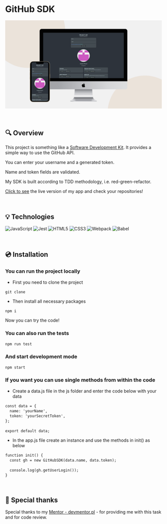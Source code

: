 # GitHub SDK

![screen app](./assets/screen.png)

&nbsp;

## :mag: Overview

This project is something like a [Software Development Kit](https://pl.wikipedia.org/wiki/Software_development_kit). It provides a simple way to use the GitHub API. 

You can enter your username and a generated token.

Name and token fields are validated.

My SDK is built according to TDD methodology, i.e. red-green-refactor.

[Click to see](https://kubaparol.github.io/github-sdk/) the live version of my app and check your repositories!

&nbsp;

## :bulb: Technologies

![JavaScript](https://img.shields.io/badge/javascript-%23323330.svg?style=for-the-badge&logo=javascript&logoColor=%23F7DF1E)
![Jest](https://img.shields.io/badge/-jest-%23C21325?style=for-the-badge&logo=jest&logoColor=white)
![HTML5](https://img.shields.io/badge/html5-%23E34F26.svg?style=for-the-badge&logo=html5&logoColor=white)
![CSS3](https://img.shields.io/badge/css3-%231572B6.svg?style=for-the-badge&logo=css3&logoColor=white)
![Webpack](https://img.shields.io/badge/webpack-%238DD6F9.svg?style=for-the-badge&logo=webpack&logoColor=black)
![Babel](https://img.shields.io/badge/Babel-F9DC3e?style=for-the-badge&logo=babel&logoColor=black)

&nbsp;

## :cd: Installation

### You can run the project locally 

- First you need to clone the project

``` 
git clone
```

- Then install all necessary packages

```
npm i
```

Now you can try the code!

### You can also run the tests

```
npm run test
```

### And start development mode

```
npm start
```

### If you want you can use single methods from within the code

- Create a data.js file in the js folder and enter the code below with your data

```
const data = {
  name: 'yourName',
  token: 'yourSecretToken',
};

export default data;
```

- In the app.js file create an instance and use the methods in init() as below

```
function init() {
  const gh = new GitHubSDK(data.name, data.token);

  console.log(gh.getUserLogin());
}
```

&nbsp;

## :clap: Special thanks

Special thanks to my [Mentor - devmentor.pl](https://devmentor.pl/) - for providing me with this task and for code review.